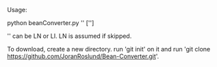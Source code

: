 Usage:

python beanConverter.py '<NODENAME>' ['<SITE>']

'<SITE>' can be LN or LI. LN is assumed if skipped.

To download, create a new directory. run 'git init' on it
and run 'git clone https://github.com/JoranRoslund/Bean-Converter.git'.

